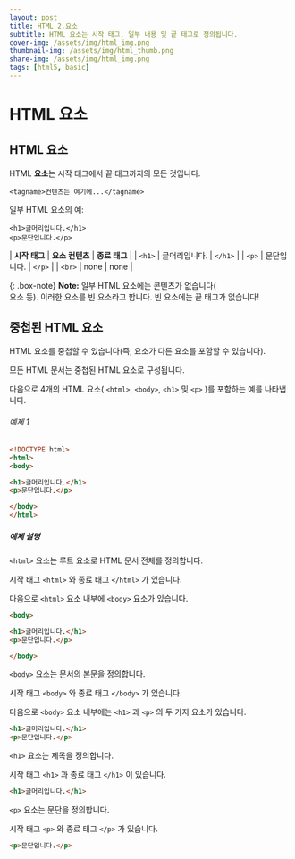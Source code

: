 ```yaml
---
layout: post
title: HTML 2.요소
subtitle: HTML 요소는 시작 태그, 일부 내용 및 끝 태그로 정의됩니다.
cover-img: /assets/img/html_img.png
thumbnail-img: /assets/img/html_thumb.png
share-img: /assets/img/html_img.png
tags: [html5, basic]
---
```


# HTML 요소   
   
   
## HTML 요소   
   
HTML **요소**는 시작 태그에서 끝 태그까지의 모든 것입니다.

```<tagname>컨텐츠는 여기에...</tagname>```   
   
일부 HTML 요소의 예:
   
```<h1>글머리입니다.</h1>```   
```<p>문단입니다.</p>```   
   
| **시작 태그** | **요소 컨텐츠** | **종료 태그** |
| ```<h1>``` | 글머리입니다. | ```</h1>``` |
| ```<p>``` | 문단입니다. | ```</p>``` |
| ```<br>``` | none | none |
   
{: .box-note}
**Note:** 일부 HTML 요소에는 콘텐츠가 없습니다(<br> 요소 등).    이러한 요소를 빈 요소라고 합니다. 빈 요소에는 끝 태그가 없습니다!    


## 중첩된 HTML 요소   

HTML 요소를 중첩할 수 있습니다(즉, 요소가 다른 요소를 포함할 수 있습니다).   
   
모든 HTML 문서는 중첩된 HTML 요소로 구성됩니다.   
   
다음으로 4개의 HTML 요소( ```<html>```, ```<body>```, ```<h1>``` 및 ```<p>``` )를 포함하는 예를 나타냅니다.   
      
###### 예제 1   
```html   
<!DOCTYPE html>
<html>
<body>

<h1>글머리입니다.</h1>
<p>문단입니다.</p>

</body>
</html>
```   

##### 예제 설명   
   
```<html>``` 요소는 루트 요소로 HTML 문서 전체를 정의합니다.   
   
시작 태그 ```<html>``` 와 종료 태그 ```</html>``` 가 있습니다.   
   
다음으로 ```<html>``` 요소 내부에 ```<body>``` 요소가 있습니다.   
   
```html
<body>

<h1>글머리입니다.</h1>
<p>문단입니다.</p>

</body>
```   
   
```<body>``` 요소는 문서의 본문을 정의합니다.

시작 태그 ```<body>``` 와 종료 태그 ```</body>``` 가 있습니다.

다음으로 ```<body>``` 요소 내부에는 ```<h1>``` 과 ```<p>``` 의 두 가지 요소가 있습니다.
   
```html
<h1>글머리입니다.</h1>
<p>문단입니다.</p>
```   
   
```<h1>``` 요소는 제목을 정의합니다.

시작 태그 ```<h1>``` 과 종료 태그 ```</h1>``` 이 있습니다.   
   
```html
<h1>글머리입니다.</h1>
```   
   
```<p>``` 요소는 문단을 정의합니다.   
   
시작 태그 ```<p>``` 와 종료 태그 ```</p>``` 가 있습니다.   
   
```html
<p>문단입니다.</p>
```   

